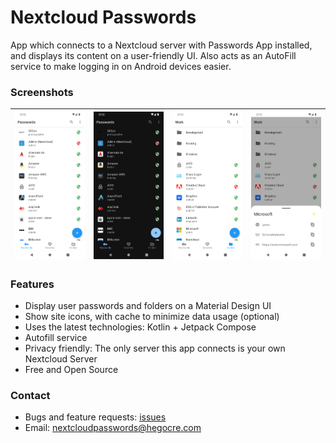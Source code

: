 # Nextcloud Passwords

App which connects to a Nextcloud server with Passwords App installed, and displays its content on a
user-friendly UI. Also acts as an AutoFill service to make logging in on Android devices easier.

### Screenshots

| ![Screenshot 1](/screenshots/screenshot1.png)  |  ![Screenshot 2](/screenshots/screenshot2.png)  |  ![Screenshot 3](/screenshots/screenshot3.png)  |  ![Screenshot 4](/screenshots/screenshot4.png)
| ------------------------------------------- | ------------------------------------------ | ------- | ------ |

### Features

- Display user passwords and folders on a Material Design UI
- Show site icons, with cache to minimize data usage (optional)
- Uses the latest technologies: Kotlin + Jetpack Compose
- Autofill service
- Privacy friendly: The only server this app connects is your own Nextcloud Server
- Free and Open Source

### Contact

- Bugs and feature requests: [issues](https://github.com/hegocre/NextcloudPasswords/issues)
- Email: nextcloudpasswords@hegocre.com
